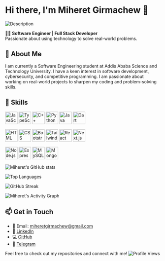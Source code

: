 # Hi there, I'm Miheret Girmachew 👋

![Description](https://i.giphy.com/media/v1.Y2lkPTc5MGI3NjExbWp3cHlha25hMXRwd3h3cHBjaGoyMWExa3owbGdjNGQzZGRqOXphZSZlcD12MV9pbnRlcm5hbF9naWZfYnlfaWQmY3Q9Zw/L1R1tvI9svkIWwpVYr/giphy.gif)

👩‍💻 **Software Engineer | Full Stack Developer**  
Passionate about using technology to solve real-world problems.

## 🌱 About Me
I am currently a Software Engineering student at Addis Ababa Science and Technology University. I have a keen interest in software development, cybersecurity, and competitive programming. I am passionate about working on real-world projects to sharpen my coding and problem-solving skills.

## 🚀 Skills
<p align="left">
  <img src="https://img.icons8.com/color/48/000000/javascript.png" alt="JavaScript" width="40" height="40"/>
  <img src="https://img.icons8.com/color/48/000000/typescript.png" alt="TypeScript" width="40" height="40"/>
  <img src="https://img.icons8.com/color/48/000000/c-plus-plus-logo.png" alt="C++" width="40" height="40"/>
  <img src="https://img.icons8.com/color/48/000000/python.png" alt="Python" width="40" height="40"/>
  <img src="https://img.icons8.com/color/48/000000/java-coffee-cup-logo.png" alt="Java" width="40" height="40"/>
  <img src="https://img.icons8.com/color/48/000000/dart.png" alt="Dart" width="40" height="40"/>
</p>
<p align="left">
  <img src="https://img.icons8.com/color/48/000000/html-5.png" alt="HTML" width="40" height="40"/>
  <img src="https://img.icons8.com/color/48/000000/css3.png" alt="CSS" width="40" height="40"/>
  <img src="https://img.icons8.com/color/48/000000/bootstrap.png" alt="Bootstrap" width="40" height="40"/>
  <img src="https://img.icons8.com/color/48/000000/tailwindcss.png" alt="Tailwind CSS" width="40" height="40"/>
  <img src="https://img.icons8.com/color/48/000000/react-native.png" alt="React" width="40" height="40"/>
  <img src="https://img.icons8.com/color/48/000000/nextjs.png" alt="Next.js" width="40" height="40"/>
</p>
<p align="left">
  <img src="https://img.icons8.com/color/48/000000/nodejs.png" alt="Node.js" width="40" height="40"/>
  <img src="https://img.icons8.com/color/48/000000/express.png" alt="Express.js" width="40" height="40"/>
  <img src="https://img.icons8.com/color/48/000000/mysql.png" alt="MySQL" width="40" height="40"/>
  <img src="https://img.icons8.com/color/48/000000/mongodb.png" alt="MongoDB" width="40" height="40"/>
</p>



![Miheret's GitHub stats](https://github-readme-stats.vercel.app/api?username=Miheret-Girmachew&show_icons=true&theme=radical)

![Top Languages](https://github-readme-stats.vercel.app/api/top-langs/?username=Miheret-Girmachew&layout=compact&theme=radical)

![GitHub Streak](https://streak-stats.demolab.com/?user=Miheret-Girmachew&theme=radical)

![Miheret's Activity Graph](https://github-readme-activity-graph.cyclic.app/graph?username=Miheret-Girmachew&theme=react-dark)



## 📫 Get in Touch
- 📧 Email: [miheretgirmachew@gmail.com](mailto:miheretgirmachew@gmail.com)
- 🔗 [LinkedIn](https://www.linkedin.com/in/miheretgirmachew-734848297)
- 💻 [GitHub](https://github.com/Miheret-Girmachew)
- 📱 [Telegram](https://t.me/m2127g)

Feel free to check out my repositories and connect with me!
![Profile Views](https://komarev.com/ghpvc/?username=Miheret-Girmachew&color=blue)

